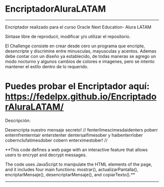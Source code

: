 # EncriptadorAluraLATAM

--------------------------------------------------------------------------------------------------------------------------------------------------------------------------------------------------------------------------------------------------------------------------------------------------------------------------------------------------

Encriptador realizado para el curso Oracle Next Education- Alura LATAM

Sintase libre de reproducir, modificar y/o utilizar el repositorio.

El Challenge consiste en crear desde cero un programa que encripte, desencripte y discrimine entre minusculas, mayusculas y acentos. Ademas debe contar con un diseño ya establecido, de todas maneras se agrego un modo nocturno y algunos cambios de colores e imagenes, pero se intento mantener el estilo dentro de lo requerido. 


# Puedes probar el Encriptador aquí: https://fedelpx.github.io/EncriptadorAluraLATAM/

Descripción:

Desencripta nuestro mensaje secreto!
//
fenterlimescimesdaidenters poberr enternfrenterntair enterstenter dentersaifimesober y haibenterrlober cobernclufatimesdober cobern enterximestober!
//

**This code defines a web page with an interactive feature that allows users to encrypt and decrypt messages.

The code uses JavaScript to manipulate the HTML elements of the page, and it includes four main functions: mostrar(), actualizarPantalla(), encriptarMensaje(), desencriptarMensaje(), and copiarTexto().**

--------------------------------------------------------------------------------------------------------------------------------------------------------------------------------------------------------------------------------------------------------------------------------------------------------------------------------------------------
